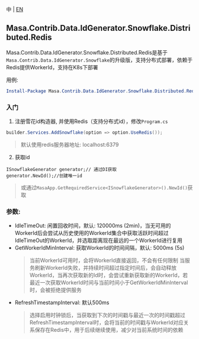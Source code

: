 中 | [EN](README.md)

## Masa.Contrib.Data.IdGenerator.Snowflake.Distributed.Redis

Masa.Contrib.Data.IdGenerator.Snowflake.Distributed.Redis是基于`Masa.Contrib.Data.IdGenerator.Snowflake`的升级版，支持分布式部署，依赖于Redis提供WorkerId，支持在K8s下部署

用例:

``` powershell
Install-Package Masa.Contrib.Data.IdGenerator.Snowflake.Distributed.Redis
```

### 入门

1. 注册雪花id构造器, 并使用Redis（支持分布式id），修改`Program.cs`

``` C#
builder.Services.AddSnowflake(option => option.UseRedis());
```

> 默认使用redis服务器地址: localhost:6379

2. 获取id

```
ISnowflakeGenerator generator;// 通过DI获取
generator.NewId();//创建唯一id
```

> 或通过`MasaApp.GetRequiredService<ISnowflakeGenerator>().NewId()`获取

### 参数:

* IdleTimeOut: 闲置回收时间，默认: 120000ms (2min)，当无可用的WorkerId后会尝试从历史使用的WorkerId集合中获取活跃时间超过IdleTimeOut的WorkerId，并选取距离现在最远的一个WorkerId进行复用
* GetWorkerIdMinInterval: 获取WorkerId的时间间隔，默认: 5000ms (5s)
  > 当前WorkerId可用时，会将WorkerId直接返回，不会有任何限制
  > 当服务刷新WorkerId失败，并持续时间超过指定时间后，会自动释放WorkerId，当再次获取新的Id时，会尝试重新获取新的WorkerId，若最近一次获取WorkerId时间与当前时间小于GetWorkerIdMinInterval时，会被拒绝提供服务
* RefreshTimestampInterval: 默认500ms
  > 选择启用时钟锁后，当获取到下次的时间戳与最近一次的时间戳超过RefreshTimestampInterval时，会将当前的时间戳与WorkerId对应关系保存在Redis中，用于后续继续使用，减少对当前系统时间的依赖
